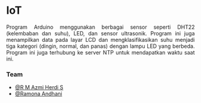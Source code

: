 # IoT
<div align="justify">
Program Arduino menggunakan berbagai sensor seperti DHT22 (kelembaban dan suhu), LED, dan sensor ultrasonik. Program ini juga menampilkan data pada layar LCD dan mengklasifikasikan suhu menjadi tiga kategori (dingin, normal, dan panas) dengan lampu LED yang berbeda. Program ini juga terhubung ke server NTP untuk mendapatkan waktu saat ini.
</div>

### Team
* [@R M Azmi Herdi S](https://github.com/2azmi2)
* [@Ramona Andhani](https://github.com/ramonaandhani17)
